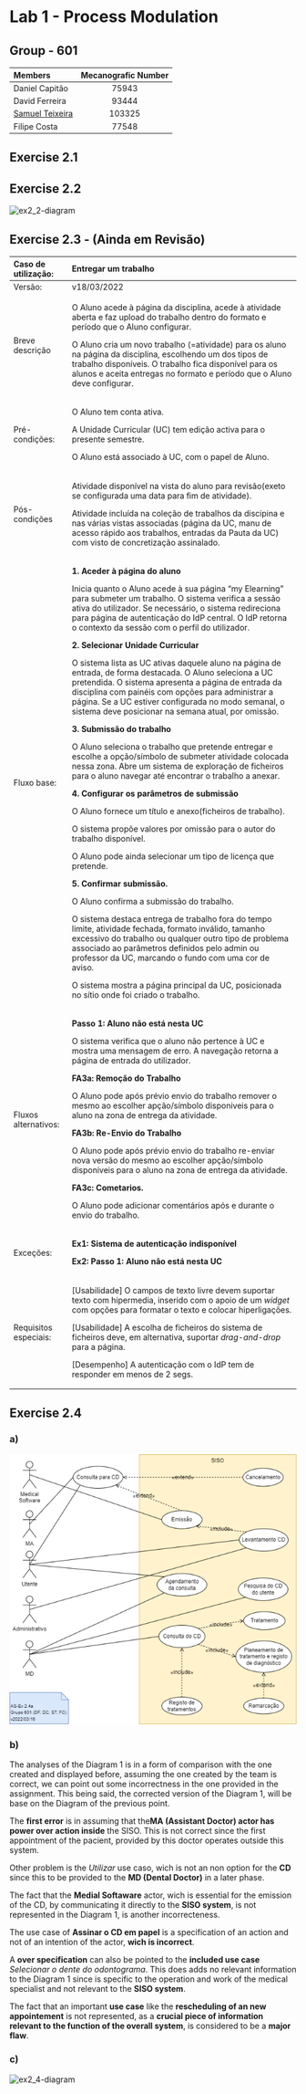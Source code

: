 # Lab 1 - Process Modulation

## Group - **601**

|   Members                     | Mecanografic Number  |
|   :-                          |   :-:                |
| Daniel Capitão | 75943 |
| David Ferreira| 93444 |
| <u>Samuel Teixeira</u>  | 103325 |
| Filipe Costa | 77548 |

## Exercise 2.1

<div style="page-break-after: always;"></div>

## Exercise 2.2

![ex2_2-diagram]()

<div style="page-break-after: always;"></div>

## Exercise 2.3 - (Ainda em Revisão)

|Caso de utilização:|**Entregar um trabalho**|
| :- | :- |
|Versão:|v18/03/2022|
|Breve descrição |<p>O Aluno acede à página da disciplina, acede à atividade aberta e faz upload do trabalho dentro do formato e período que o Aluno configurar.</p><p>O Aluno cria um novo trabalho (=atividade) para os aluno na página da disciplina, escolhendo um dos tipos de trabalho disponíveis. O trabalho fica disponível para os alunos e aceita entregas no formato e período que o Aluno deve configurar.</p>|
|Pré-condições:|<p>O Aluno tem conta ativa.</p><p>A Unidade Curricular (UC) tem edição activa para o presente semestre.</p><p>O Aluno está associado à UC, com o papel de Aluno.</p>|
|Pós-condições|<p>Atividade disponível na vista do aluno para revisão(exeto se configurada uma data para fim de atividade).</p><p></p><p>Atividade incluída na coleção de trabalhos da discipina e nas várias vistas associadas (página da UC, manu de acesso rápido aos trabalhos, entradas da Pauta da UC) com visto de concretização assinalado.</p>|
|Fluxo base:|<p>**1. Aceder à página do aluno**</p><p>Inicia quanto o Aluno acede à sua página “my Elearning” para submeter um trabalho. O sistema verifica a sessão ativa do utilizador. Se necessário, o sistema redireciona para página de autenticação do IdP central. O IdP retorna o contexto da sessão com o perfil do utilizador.</p><p>**2.  Selecionar Unidade Curricular** </p><p>O sistema lista as UC ativas daquele aluno na página de entrada, de forma destacada. O Aluno seleciona a UC pretendida. O sistema apresenta a página de entrada da disciplina com painéis com opções para administrar a página. Se a UC estiver configurada no modo semanal, o sistema deve posicionar na semana atual, por omissão.</p><p>**3. Submissão do trabalho**</p><p>O Aluno seleciona o trabalho que pretende entregar e escolhe a opção/símbolo de submeter atividade colocada nessa zona. Abre um sistema de exploração de ficheiros   para o aluno navegar até encontrar o trabalho a anexar.</p><p>**4.  Configurar os parâmetros de submissão**</p><p>O Aluno fornece um título e anexo(ficheiros de trabalho). </p><p>O sistema propõe valores por omissão para o autor do trabalho disponível.</p><p>O Aluno pode ainda selecionar um tipo de licença que pretende.</p><p></p><p>**5.  Confirmar submissão.**</p><p>O Aluno confirma a submissão do trabalho.</p><p>O sistema destaca entrega de trabalho fora do tempo limite, atividade fechada, formato inválido, tamanho excessivo do trabalho ou qualquer outro tipo de problema associado ao parâmetros definidos pelo admin ou professor da UC, marcando o fundo com uma cor de aviso.</p><p>O sistema mostra a página principal da UC, posicionada no sítio onde foi criado o trabalho. </p>|
|Fluxos alternativos:|<p>**Passo 1: Aluno não está nesta UC**</p><p>O sistema verifica que o aluno não pertence à UC e mostra uma mensagem de erro. A navegação retorna a página de entrada do utilizador. </p><p><p>**FA3a: Remoção do Trabalho**</p><p>O Aluno pode após prévio envio do trabalho remover o mesmo ao escolher apção/símbolo disponiveis para o aluno na zona de entrega da atividade.</p><p>**FA3b: Re-Envio do Trabalho**</p><p>O Aluno pode após prévio envio do trabalho re-enviar nova versão do mesmo ao escolher apção/símbolo disponiveis para o aluno na zona de entrega da atividade.</p><p>**FA3c: Cometarios.**</p><p>O Aluno pode adicionar comentários após e durante o envio do trabalho.</p>|
|Exceções:|<p>**Ex1: Sistema de autenticação indisponível**</p><p></p><p>**Ex2: Passo 1: Aluno não está nesta UC**</p><p></p>|
|Requisitos especiais:|<p>[Usabilidade] O campos de texto livre devem suportar texto com hipermedia, inserido com o apoio de um *widget* com opções para formatar o texto e colocar hiperligações.</p><p>[Usabilidade] A escolha de ficheiros do sistema de ficheiros deve, em alternativa, suportar *drag-and-drop* para a página.</p><p>[Desempenho] A autenticação com o IdP tem de responder em menos de 2 segs.</p>|

<div style="page-break-after: always;"></div>

## Exercise 2.4

### a)

![P2-2.4a](P2-2.4a.png)

<div style="page-break-after: always;"></div>

### b)

The analyses of the Diagram 1 is in a form of comparison with the one created and displayed before, assuming the one created by the team is correct, we can point out some incorrectness in the one provided in the assignment. This being said, the corrected version of the Diagram 1, will be base on the Diagram of the previous point.

The **first error** is in assuming that the**MA (Assistant Doctor) actor has power over action inside** the SISO. This is not correct since the first appointment of the pacient, provided by this doctor operates outside this system.

Other problem is the *Utilizar* use caso, wich is not an non option for the **CD** since this to be provided to the **MD (Dental Doctor)** in a later phase.

The fact that the **Medial Softaware** actor, wich is essential for the emission of the CD, by communicating it directly to the **SISO system**, is not represented in the Diagram 1, is another incorrecteness.

The use case of **Assinar o CD em papel** is a specification of an action and not of an intention of the actor, **wich is incorrect**.

A **over specification** can also be pointed to the **included use case** *Selecionar o dente do odontograma*. This does adds no relevant information to the Diagram 1 since is specific to the operation and work of the medical specialist and not relevant to the **SISO system**.

The fact that an important **use case** like the **rescheduling of an new appointement** is not represented, as a **crucial piece of information relevant to the function of the overall system**, is considered to be a **major flaw**.

### c)

![ex2_4-diagram]()
